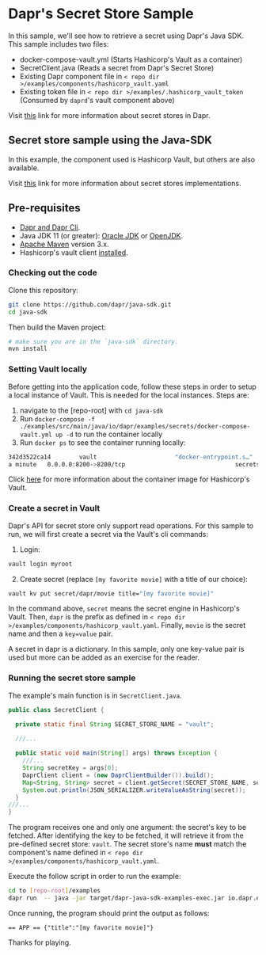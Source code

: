 # Dapr's Secret Store Sample

In this sample, we'll see how to retrieve a secret using Dapr's Java SDK. 
This sample includes two files:

* docker-compose-vault.yml (Starts Hashicorp's Vault as a container)
* SecretClient.java (Reads a secret from Dapr's Secret Store)
* Existing Dapr component file in `< repo dir >/examples/components/hashicorp_vault.yaml`
* Existing token file in `< repo dir >/examples/.hashicorp_vault_token` (Consumed by `daprd`'s vault component above)

Visit [this](https://github.com/dapr/docs/tree/master/concepts/secrets) link for more information about secret stores in Dapr.
 
## Secret store sample using the Java-SDK

In this example, the component used is Hashicorp Vault, but others are also available.

Visit [this](https://github.com/dapr/components-contrib/tree/master/secretstores) link for more information about secret stores implementations.


## Pre-requisites

* [Dapr and Dapr Cli](https://github.com/dapr/docs/blob/master/getting-started/environment-setup.md#environment-setup).
* Java JDK 11 (or greater): [Oracle JDK](https://www.oracle.com/technetwork/java/javase/downloads/index.html#JDK11) or [OpenJDK](https://jdk.java.net/13/).
* [Apache Maven](https://maven.apache.org/install.html) version 3.x.
* Hashicorp's vault client [installed](https://www.vaultproject.io/docs/install/).

### Checking out the code

Clone this repository:

```sh
git clone https://github.com/dapr/java-sdk.git
cd java-sdk
```

Then build the Maven project:

```sh
# make sure you are in the `java-sdk` directory.
mvn install
```
### Setting Vault locally

Before getting into the application code, follow these steps in order to setup a local instance of Vault. This is needed for the local instances. Steps are:

1. navigate to the [repo-root] with `cd java-sdk`
2. Run `docker-compose -f ./examples/src/main/java/io/dapr/examples/secrets/docker-compose-vault.yml up -d` to run the container locally
3. Run `docker ps` to see the container running locally: 

```bash
342d3522ca14        vault                      "docker-entrypoint.s…"         34 seconds ago        Up About
a minute   0.0.0.0:8200->8200/tcp                               secrets_hashicorp_vault_1
```
Click [here](https://hub.docker.com/_/vault/) for more information about the container image for Hashicorp's Vault.

### Create a secret in Vault
Dapr's API for secret store only support read operations. For this sample to run, we will first create a secret via the Vault's cli commands:

1. Login:
```bash
vault login myroot
```

2. Create secret (replace `[my favorite movie]` with a title of our choice):
```bash
vault kv put secret/dapr/movie title="[my favorite movie]"
```

In the command above, `secret` means the secret engine in Hashicorp's Vault.
Then, `dapr` is the prefix as defined in `< repo dir >/examples/components/hashicorp_vault.yaml`.
Finally, `movie` is the secret name and then a `key=value` pair.

A secret in dapr is a dictionary. In this sample, only one key-value pair is used but more can be added as an exercise for the reader.

### Running the secret store sample

The example's main function is in `SecretClient.java`.

```java
public class SecretClient {

  private static final String SECRET_STORE_NAME = "vault";
  
  ///...

  public static void main(String[] args) throws Exception {
    ///...
    String secretKey = args[0];
    DaprClient client = (new DaprClientBuilder()).build();
    Map<String, String> secret = client.getSecret(SECRET_STORE_NAME, secretKey).block();
    System.out.println(JSON_SERIALIZER.writeValueAsString(secret));
  }
///...
}
```
The program receives one and only one argument: the secret's key to be fetched.
After identifying the key to be fetched, it will retrieve it from the pre-defined secret store: `vault`.
The secret store's name **must** match the component's name defined in `< repo dir >/examples/components/hashicorp_vault.yaml`.

 Execute the follow script in order to run the example:
```sh
cd to [repo-root]/examples
dapr run  -- java -jar target/dapr-java-sdk-examples-exec.jar io.dapr.examples.secrets.SecretClient movie
```

Once running, the program should print the output as follows:

```
== APP == {"title":"[my favorite movie]"}
```

Thanks for playing.
